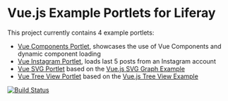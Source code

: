 # Vue.js Example Portlets for Liferay

This project currently contains 4 example portlets: 
- [Vue Components Portlet](modules/triberay-vue-components-portlet), showcases the use of Vue Components and dynamic component loading
- [Vue Instagram Portlet](modules/triberay-vue-instagram-portlet), loads last 5 posts from an Instagram account
- [Vue SVG Portlet](modules/triberay-vue-svg-portlet) based on the [Vue.js SVG Graph Example](https://vuejs.org/v2/examples/svg.html)
- [Vue Tree View Portlet](modules/triberay-vue-treeview-portlet) based on the [Vue.js Tree View Example](https://vuejs.org/v2/examples/tree-view.html)

[![Build Status](https://travis-ci.org/triberay/liferay-vuejs-examples.svg?branch=master)](https://travis-ci.org/triberay/liferay-vuejs-examples)
